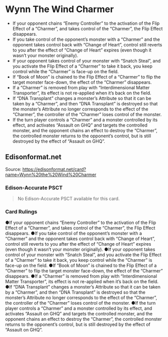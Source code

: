 # Wynn The Wind Charmer

*   If your opponent chains “Enemy Controller” to the activation of the Flip Effect of a “Charmer”, and takes control of the “Charmer”, the Flip Effect disappears.
*   If you take control of the opponent’s monster with a “Charmer” and the opponent takes control back with “Change of Heart”, control still reverts to you after the effect of “Change of Heart” expires (even though it wasn’t your monster originally).
*   If your opponent takes control of your monster with “Snatch Steal”, and you activate the Flip Effect of a “Charmer” to take it back, you keep control while the “Charmer” is face-up on the field.
*   If “Book of Moon” is chained to the Flip Effect of a “Charmer” to flip the target monster face-down, the effect of the “Charmer” disappears.
*   If a “Charmer” is removed from play with “Interdimensional Matter Transporter”, its effect is not re-applied when it’s back on the field.
*   If “DNA Transplant” changes a monster’s Attribute so that it can be taken by a “Charmer”, and then “DNA Transplant” is destroyed so that the monster’s Attribute no longer corresponds to the effect of the “Charmer”, the controller of the “Charmer” loses control of the monster.
*   If the turn player controls a “Charmer” and a monster controlled by its effect, and activates “Assault on GHQ” and targets the controlled monster, and the opponent chains an effect to destroy the “Charmer”, the controlled monster returns to the opponent’s control, but is still destroyed by the effect of “Assault on GHQ”.

## Edisonformat.net

Source: https://edisonformat.net/card?name=Wynn%20the%20Wind%20Charmer

### Edison-Accurate PSCT

> No Edison-Accurate PSCT available for this card.

### Card Rulings

●If your opponent chains “Enemy Controller” to the activation of the Flip Effect of a “Charmer”, and takes control of the “Charmer”, the Flip Effect disappears.
●If you take control of the opponent’s monster with a “Charmer” and the opponent takes control back with “Change of Heart”, control still reverts to you after the effect of “Change of Heart” expires (even though it wasn’t your monster originally).
●If your opponent takes control of your monster with “Snatch Steal”, and you activate the Flip Effect of a “Charmer” to take it back, you keep control while the “Charmer” is face-up on the field.
●If “Book of Moon” is chained to the Flip Effect of a “Charmer” to flip the target monster face-down, the effect of the “Charmer” disappears.
●If a “Charmer” is removed from play with “Interdimensional Matter Transporter”, its effect is not re-applied when it’s back on the field.
●If “DNA Transplant” changes a monster’s Attribute so that it can be taken by a “Charmer”, and then “DNA Transplant” is destroyed so that the monster’s Attribute no longer corresponds to the effect of the “Charmer”, the controller of the “Charmer” loses control of the monster.
●If the turn player controls a “Charmer” and a monster controlled by its effect, and activates “Assault on GHQ” and targets the controlled monster, and the opponent chains an effect to destroy the “Charmer”, the controlled monster returns to the opponent’s control, but is still destroyed by the effect of “Assault on GHQ”.
            